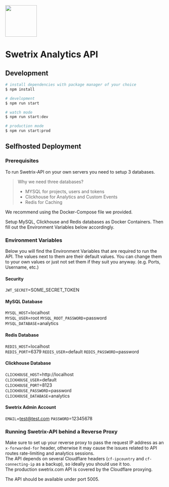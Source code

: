 <img src="https://swetrix.com/assets/logo_blue.svg" alt="" height="100" />

# Swetrix Analytics API

## Development

```bash
# install dependencies with package manager of your choice
$ npm install

# development
$ npm run start

# watch mode
$ npm run start:dev

# production mode
$ npm run start:prod
```

## Selfhosted Deployment

### Prerequisites

To run Swetrix-API on your own servers you need to setup 3 databases.

> Why we need three databases?
>
> - MYSQL for projects, users and tokens
> - Clickhouse for Analytics and Custom Events
> - Redis for Caching

We recommend using the Docker-Compose file we provided.

Setup MySQL, Clickhouse and Redis databases as Docker Containers.
Then fill out the Environment Variables below accordingly.

### Environment Variables

Below you will find the Environment Variables that are required to run the API. The values next to them are their default values. You can change them to your own values or just not set them if they suit you anyway. (e.g. Ports, Username, etc.)

#### Security

`JWT_SECRET`=SOME_SECRET_TOKEN

#### MySQL Database

`MYSQL_HOST`=localhost  
`MYSQL_USER`=root
`MYSQL_ROOT_PASSWORD`=password  
`MYSQL_DATABASE`=analytics

#### Redis Database

`REDIS_HOST`=localhost  
`REDIS_PORT`=6379
`REDIS_USER`=default
`REDIS_PASSWORD`=password

#### Clickhouse Database

`CLICKHOUSE_HOST`=http://localhost  
`CLICKHOUSE_USER`=default  
`CLICKHOUSE_PORT`=8123  
`CLICKHOUSE_PASSWORD`=password  
`CLICKHOUSE_DATABASE`=analytics

#### Swetrix Admin Account

`EMAIL`=test@test.com
`PASSWORD`=12345678

### Running Swetrix-API behind a Reverse Proxy

Make sure to set up your reverse proxy to pass the request IP address as an `x-forwarded-for` header, otherwise it may cause the issues related to API routes rate-limiting and analytics sessions.  
The API depends on several Cloudflare headers (`cf-ipcountry` and `cf-connecting-ip` as a backup), so ideally you should use it too.  
The production swetrix.com API is covered by the Cloudflare proxying.  
  
The API should be available under port 5005.  
